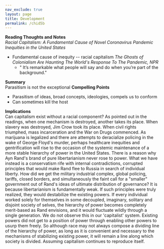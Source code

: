 ```yaml
---              
nav_exclude: true              
layout: page              
title: Development     
permalink: /chid5b  
---              
```

**Reading Thoughts and Notes**  
*Racial Capitalism: A Fundamental Cause of Novel Coronavirus Pandemic Inequities in the United States*
- Fundamental cause of inequity -- racial capitalism
*The Ghosts of Colonialism Are Haunting The World's Response To The Pandemic, NPR*
  - " It’s remarkable what people will say and do when you’re part of the background."

**Summary**  
  Parasitism is not the exceptional 
**Compelling Points** 
- Parasitism of ideas, broad concepts, ideologies, compels us to conform
- Can sometimes kill the host
 
**Implications**  
Can capitalism exist without a racial component? As pointed out in the readings, when one
mechanism is destroyed, another takes its place. When slavery was destroyed, Jim Crow took its
place. When civil rights triumphed, mass incarceration and the War on Drugs commenced. As marijuana 
is legalized and there are attempts to deracialize policing in the wake of George Floyd's murder, perhaps
healthcare inequities and gentrification will rise to the occasion of the systemic maintenance of 
a more stable hierarchy of power in the United States. There is a reason why Ayn Rand's brand of
pure libertarianism never rose to power. What we have instead is a conservatism rife with internal contradictions,
corrupted principles that would make Rand flee to Russia in search of individual liberty. 
How did we get the military industrial complex, global policing, tariffs, closed borders, and simultaneously the faint call for a 
"smaller" government out of Rand's ideas of ultimate distribution of governance? It is because libertarianism is fundamentally weak. 
If such principles were truly realized, they would destabilize the existing powers. If every individual worked solely for themselves in some
decoupled, imaginary, solitary and disjoint society of selves, the hierarchy of power becomes completely
merit-based as Rand envisions, and it would fluctuate wildly through a single generation. We do not observe this
in our 'capitalist' system. Existing powers did not get to a position of power through
enabling other powers to usurp them freely. So although race may not always compose a dividing line of
the hierarchy of power, as long as it is convenient and necessary to the mechanisms of stabilizing existing power,
it will remain a line along which society is divided. Assuming capitalism continues to reproduce itself.
  